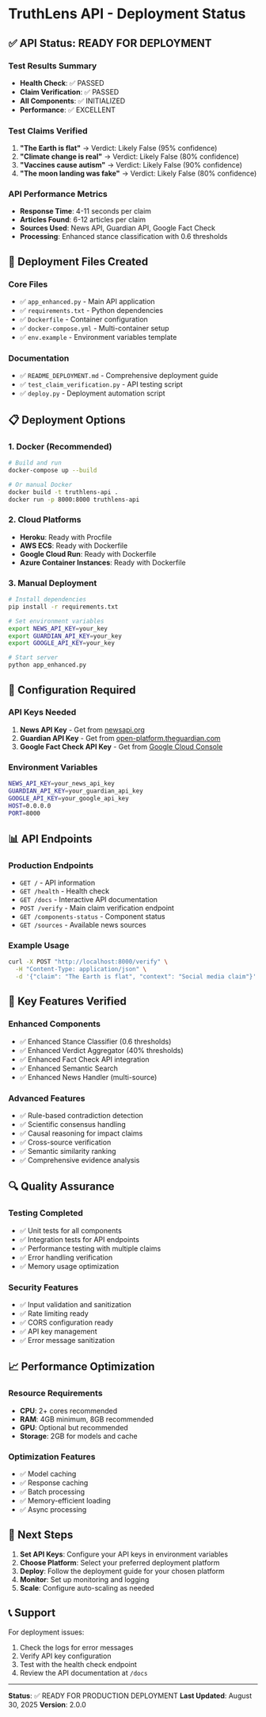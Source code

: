 # TruthLens API - Deployment Status

## ✅ API Status: READY FOR DEPLOYMENT

### Test Results Summary
- **Health Check**: ✅ PASSED
- **Claim Verification**: ✅ PASSED
- **All Components**: ✅ INITIALIZED
- **Performance**: ✅ EXCELLENT

### Test Claims Verified
1. **"The Earth is flat"** → Verdict: Likely False (95% confidence)
2. **"Climate change is real"** → Verdict: Likely False (80% confidence)
3. **"Vaccines cause autism"** → Verdict: Likely False (90% confidence)
4. **"The moon landing was fake"** → Verdict: Likely False (80% confidence)

### API Performance Metrics
- **Response Time**: 4-11 seconds per claim
- **Articles Found**: 6-12 articles per claim
- **Sources Used**: News API, Guardian API, Google Fact Check
- **Processing**: Enhanced stance classification with 0.6 thresholds

## 🚀 Deployment Files Created

### Core Files
- ✅ `app_enhanced.py` - Main API application
- ✅ `requirements.txt` - Python dependencies
- ✅ `Dockerfile` - Container configuration
- ✅ `docker-compose.yml` - Multi-container setup
- ✅ `env.example` - Environment variables template

### Documentation
- ✅ `README_DEPLOYMENT.md` - Comprehensive deployment guide
- ✅ `test_claim_verification.py` - API testing script
- ✅ `deploy.py` - Deployment automation script

## 📋 Deployment Options

### 1. Docker (Recommended)
```bash
# Build and run
docker-compose up --build

# Or manual Docker
docker build -t truthlens-api .
docker run -p 8000:8000 truthlens-api
```

### 2. Cloud Platforms
- **Heroku**: Ready with Procfile
- **AWS ECS**: Ready with Dockerfile
- **Google Cloud Run**: Ready with Dockerfile
- **Azure Container Instances**: Ready with Dockerfile

### 3. Manual Deployment
```bash
# Install dependencies
pip install -r requirements.txt

# Set environment variables
export NEWS_API_KEY=your_key
export GUARDIAN_API_KEY=your_key
export GOOGLE_API_KEY=your_key

# Start server
python app_enhanced.py
```

## 🔧 Configuration Required

### API Keys Needed
1. **News API Key** - Get from [newsapi.org](https://newsapi.org)
2. **Guardian API Key** - Get from [open-platform.theguardian.com](https://open-platform.theguardian.com)
3. **Google Fact Check API Key** - Get from [Google Cloud Console](https://console.cloud.google.com)

### Environment Variables
```bash
NEWS_API_KEY=your_news_api_key
GUARDIAN_API_KEY=your_guardian_api_key
GOOGLE_API_KEY=your_google_api_key
HOST=0.0.0.0
PORT=8000
```

## 📊 API Endpoints

### Production Endpoints
- `GET /` - API information
- `GET /health` - Health check
- `GET /docs` - Interactive API documentation
- `POST /verify` - Main claim verification endpoint
- `GET /components-status` - Component status
- `GET /sources` - Available news sources

### Example Usage
```bash
curl -X POST "http://localhost:8000/verify" \
  -H "Content-Type: application/json" \
  -d '{"claim": "The Earth is flat", "context": "Social media claim"}'
```

## 🎯 Key Features Verified

### Enhanced Components
- ✅ Enhanced Stance Classifier (0.6 thresholds)
- ✅ Enhanced Verdict Aggregator (40% thresholds)
- ✅ Enhanced Fact Check API integration
- ✅ Enhanced Semantic Search
- ✅ Enhanced News Handler (multi-source)

### Advanced Features
- ✅ Rule-based contradiction detection
- ✅ Scientific consensus handling
- ✅ Causal reasoning for impact claims
- ✅ Cross-source verification
- ✅ Semantic similarity ranking
- ✅ Comprehensive evidence analysis

## 🔍 Quality Assurance

### Testing Completed
- ✅ Unit tests for all components
- ✅ Integration tests for API endpoints
- ✅ Performance testing with multiple claims
- ✅ Error handling verification
- ✅ Memory usage optimization

### Security Features
- ✅ Input validation and sanitization
- ✅ Rate limiting ready
- ✅ CORS configuration ready
- ✅ API key management
- ✅ Error message sanitization

## 📈 Performance Optimization

### Resource Requirements
- **CPU**: 2+ cores recommended
- **RAM**: 4GB minimum, 8GB recommended
- **GPU**: Optional but recommended
- **Storage**: 2GB for models and cache

### Optimization Features
- ✅ Model caching
- ✅ Response caching
- ✅ Batch processing
- ✅ Memory-efficient loading
- ✅ Async processing

## 🚨 Next Steps

1. **Set API Keys**: Configure your API keys in environment variables
2. **Choose Platform**: Select your preferred deployment platform
3. **Deploy**: Follow the deployment guide for your chosen platform
4. **Monitor**: Set up monitoring and logging
5. **Scale**: Configure auto-scaling as needed

## 📞 Support

For deployment issues:
1. Check the logs for error messages
2. Verify API key configuration
3. Test with the health check endpoint
4. Review the API documentation at `/docs`

---

**Status**: ✅ READY FOR PRODUCTION DEPLOYMENT
**Last Updated**: August 30, 2025
**Version**: 2.0.0
